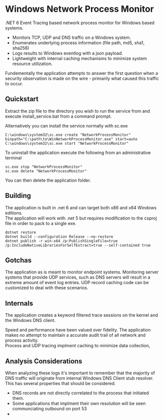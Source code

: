 # Windows Network Process Monitor

.NET 6 Event Tracing based network process monitor for Windows based systems.

- Monitors TCP, UDP and DNS traffic on a Windows system.
- Enumerates underlying process information (file path, md5, sha1, sha256)
- Logs results to Windows eventlog with a json payload.
- Lightweight with internal caching mechanisms to minimize system resource utilization.

Fundementally the application attempts to answer the first question when a security observation is made on the wire - primarily what caused this traffic to occur.



## Quickstart
Extract the zip file to the directory you wish to run the service from and execute install_service.bat from a command prompt.

Alternatively you can install the service normally with sc.exe

```
C:\windows\system32\sc.exe create "NetworkProcessMonitor" binpath="C:\path\to\WinNetworkProcessMonitor.exe" start=auto
C:\windows\system32\sc.exe start "NetworkProcessMonitor"
```

To uninstall the application execute the following from an administrative terminal
```
sc.exe stop "NetworkProcessMonitor" 
sc.exe delete "NetworkProcessMonitor" 
```

You can then delete the application folder.


## Building

The application is built in .net 6 and can target both x86 and x64 Windows editions.  
The application will work with .net 5 but requires modification to the csproj file in order to pack to a single exe.

```
dotnet restore
dotnet build --configuration Release --no-restore
dotnet publish -r win-x64 /p:PublishSingleFile=true /p:IncludeNativeLibrariesForSelfExtract=true --self-contained true
```

## Gotchas

The application as is meant to monitor endpoint systems.  Monitoring server systems that provide UDP services, such as DNS servers will result in a extreme amount of event log entries.
UDP record caching code can be customized to deal with these scenarios.

## Internals

The application creates a keyword filtered trace sessions on the kernel and the Windows DNS client.

Speed and performance have been valued over fidelity.  The application makes no attempt to maintain a accurate audit trail of all network and process activity.  
Process and UDP tracing implment caching to minimize data collection,



## Analysis Considerations

When analyzing these logs it's important to remember that the majority of DNS traffic will originate from internal Windows DNS Client stub resolver.  This has several properties that should be considered.

- DNS records are not directly correlated to the process that initiated them.
- Some applications that implment their own resolution will be seen communciating outbound on port 53
- 
